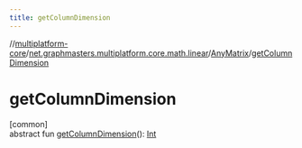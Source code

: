 ```yaml
---
title: getColumnDimension
---
```

//[multiplatform-core](../../../index.html)/[net.graphmasters.multiplatform.core.math.linear](../index.html)/[AnyMatrix](index.html)/[getColumnDimension](get-column-dimension.html)



# getColumnDimension



[common]\
abstract fun [getColumnDimension](get-column-dimension.html)(): [Int](https://kotlinlang.org/api/latest/jvm/stdlib/kotlin/-int/index.html)




